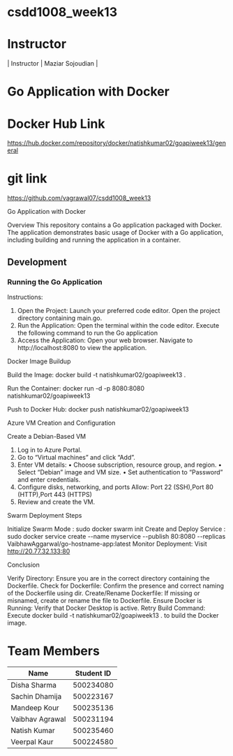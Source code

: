 # csdd1008_week13

# Instructor

| Instructor  | Maziar Sojoudian  |

# Go Application with Docker

# Docker Hub Link
https://hub.docker.com/repository/docker/natishkumar02/goapiweek13/general

# git link

 https://github.com/vagrawal07/csdd1008_week13

Go Application with Docker

Overview
This repository contains a Go application packaged with Docker. The application demonstrates basic usage of Docker with a Go application, including building and running the application in a container.
## Development

### Running the Go Application

Instructions:
1. Open the Project:
Launch your preferred code editor.
Open the project directory containing main.go.
2. Run the Application:
Open the terminal within the code editor.
Execute the following command to run the Go application
3. Access the Application:
Open your web browser.
Navigate to http://localhost:8080 to view the application.

Docker Image Buildup

Build the Image:
docker build -t natishkumar02/goapiweek13 .

Run the Container:
docker run -d -p 8080:8080 natishkumar02/goapiweek13

Push to Docker Hub:
docker push natishkumar02/goapiweek13

Azure VM Creation and Configuration

Create a Debian-Based VM
1. Log in to Azure Portal.
2. Go to “Virtual machines” and click “Add”.
3. Enter VM details:
• Choose subscription, resource group, and region.
• Select “Debian” image and VM size.
• Set authentication to “Password” and enter credentials.
4. Configure disks, networking, and ports
 Allow: Port 22 (SSH),Port 80 (HTTP),Port 443 (HTTPS)
5. Review and create the VM.

Swarm Deployment Steps

Initialize Swarm Mode : sudo docker swarm init
Create and Deploy Service :
sudo docker service create --name myservice --publish 80:8080 --replicas VaibhawAggarwal/go-hostname-app:latest
Monitor Deployment:
Visit  http://20.77.32.133:80

Conclusion

Verify Directory: Ensure you are in the correct directory containing the Dockerfile.
Check for Dockerfile: Confirm the presence and correct naming of the Dockerfile using dir.
Create/Rename Dockerfile: If missing or misnamed, create or rename the file to Dockerfile.
Ensure Docker is Running: Verify that Docker Desktop is active.
Retry Build Command: Execute docker build -t natishkumar02/goapiweek13 . to build the Docker image. 


# Team Members

| Name           | Student ID  |
|----------------|-------------|
| Disha Sharma   | 500234080   |
| Sachin Dhamija | 500223167   |
| Mandeep Kour   | 500235136   |
| Vaibhav Agrawal| 500231194   |
| Natish Kumar   | 500235460   |
| Veerpal Kaur   | 500224580   |
